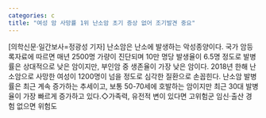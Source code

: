```yaml
---
categories: c
title: "여성 암 사망률 1위 난소암 초기 증상 없어 조기발견 중요"
---
```

[의학신문·일간보사=정광성 기자] 난소암은 난소에 발생하는 악성종양이다. 국가 암등록자료에 따르면 매년 2500명 가량이 진단되며 10만 명당 발생율이 6.5명 정도로 발병률은 상대적으로 낮은 암이지만, 부인암 중 생존율이 가장 낮은 암이다. 2018년 한해 난소암으로 사망한 여성이 1200명이 넘을 정도로 심각한 질환으로 손꼽힌다. 난소암 발병률은 최근 계속 증가하는 추세이고, 보통 50-70세에 호발하는 암이지만 최근 30대 발병율이 가장 빠르게 증가하고 있다.◇가족력, 유전적 변이 있다면 고위험군 임신·출산 경험 없으면 위험도